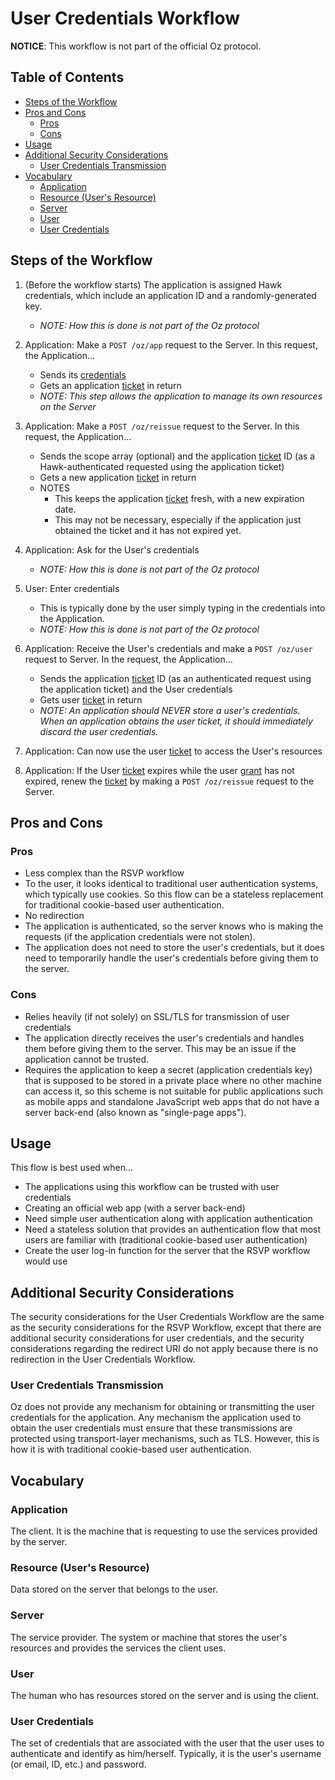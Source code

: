 User Credentials Workflow
=========================

**NOTICE**: This workflow is not part of the official Oz protocol.

Table of Contents
-----------------

<!--lint disable list-item-spacing-->

- [Steps of the Workflow](#steps-of-the-workflow)
- [Pros and Cons](#pros-and-cons)
  - [Pros](#pros)
  - [Cons](#cons)
- [Usage](#usage)
- [Additional Security Considerations](#additional-security-considerations)
  - [User Credentials Transmission](#user-credentials-transmission)
- [Vocabulary](#vocabulary)
  - [Application](#application)
  - [Resource (User's Resource)](#resource-users-resource)
  - [Server](#server)
  - [User](#user)
  - [User Credentials](#user-credentials)

Steps of the Workflow
---------------------

1.  (Before the workflow starts) The application is assigned Hawk credentials,
    which include an application ID and a randomly-generated key.

    - _NOTE: How this is done is not part of the Oz protocol_

1.  Application: Make a `POST /oz/app` request to the Server. In this request,
    the Application…

    - Sends its [credentials](api-reference/shared-arrays.md#app)
    - Gets an application [ticket](api-reference/shared-arrays.md#ticket) in
      return
    - _NOTE: This step allows the application to manage its own resources on the
      Server_

1.  Application: Make a `POST /oz/reissue` request to the Server. In this
    request, the Application…

    - Sends the scope array (optional) and the application [ticket](api-reference/shared-arrays.md#ticket)
      ID (as a Hawk-authenticated requested using the application ticket)
    - Gets a new application [ticket](api-reference/shared-arrays.md#ticket) in
      return
    - NOTES
      - This keeps the application [ticket](api-reference/shared-arrays.md#ticket)
        fresh, with a new expiration date.
      - This may not be necessary, especially if the application just obtained
        the ticket and it has not expired yet.

1.  Application: Ask for the User's credentials

    - _NOTE: How this is done is not part of the Oz protocol_

1.  User: Enter credentials

    - This is typically done by the user simply typing in the credentials into
      the Application.
    - _NOTE: How this is done is not part of the Oz protocol_

1.  Application: Receive the User's credentials and make a `POST /oz/user`
    request to Server. In the request, the Application…

    - Sends the application [ticket](api-reference/shared-arrays.md#ticket) ID
      (as an authenticated request using the application ticket) and the User
      credentials
    - Gets user [ticket](api-reference/shared-arrays.md#ticket) in return
    - _NOTE: An application should NEVER store a user's credentials. When an
      application obtains the user ticket, it should immediately discard the
      user credentials._

1.  Application: Can now use the user [ticket](api-reference/shared-arrays.md#ticket)
    to access the User's resources

1.  Application: If the User [ticket](api-reference/shared-arrays.md#ticket)
    expires while the user [grant](api-reference/shared-arrays.md#grant) has not
    expired, renew the [ticket](api-reference/shared-arrays.md#ticket) by making
    a `POST /oz/reissue` request to the Server.

Pros and Cons
-------------

### Pros

- Less complex than the RSVP workflow
- To the user, it looks identical to traditional user authentication systems,
  which typically use cookies. So this flow can be a stateless replacement for
  traditional cookie-based user authentication.
- No redirection
- The application is authenticated, so the server knows who is making the
  requests (if the application credentials were not stolen).
- The application does not need to store the user's credentials, but it does
  need to temporarily handle the user's credentials before giving them to the
  server.

### Cons

- Relies heavily (if not solely) on SSL/TLS for transmission of user credentials
- The application directly receives the user's credentials and handles them
  before giving them to the server. This may be an issue if the application
  cannot be trusted.
- Requires the application to keep a secret (application credentials key) that
  is supposed to be stored in a private place where no other machine can access
  it, so this scheme is not suitable for public applications such as mobile apps
  and standalone JavaScript web apps that do not have a server back-end (also
  known as "single-page apps").

Usage
-----

This flow is best used when...

- The applications using this workflow can be trusted with user credentials
- Creating an official web app (with a server back-end)
- Need simple user authentication along with application authentication
- Need a stateless solution that provides an authentication flow that most users
  are familiar with (traditional cookie-based user authentication)
- Create the user log-in function for the server that the RSVP workflow would
  use

Additional Security Considerations
----------------------------------

The security considerations for the User Credentials Workflow are the same as
the security considerations for the RSVP Workflow, except that there are
additional security considerations for user credentials, and the security
considerations regarding the redirect URI do not apply because there is no
redirection in the User Credentials Workflow.

### User Credentials Transmission

Oz does not provide any mechanism for obtaining or transmitting the user
credentials for the application. Any mechanism the application used to obtain
the user credentials must ensure that these transmissions are protected using
transport-layer mechanisms, such as TLS. However, this is how it is with
traditional cookie-based user authentication.

Vocabulary
----------

### Application

The client. It is the machine that is requesting to use the services provided by
the server.

### Resource (User's Resource)

Data stored on the server that belongs to the user.

### Server

The service provider. The system or machine that stores the user's resources and
provides the services the client uses.

### User

The human who has resources stored on the server and is using the client.

### User Credentials

The set of credentials that are associated with the user that the user uses to
authenticate and identify as him/herself. Typically, it is the user's username
(or email, ID, etc.) and password.

<!--lint enable list-item-spacing-->

